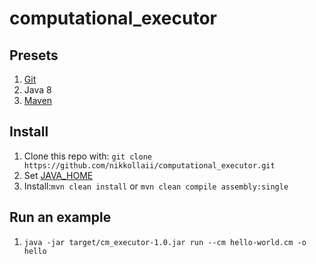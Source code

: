 # computational_executor


## Presets
1. [Git](https://git-scm.com/book/en/v2/Getting-Started-Installing-Git)
2. Java 8
3. [Maven](https://maven.apache.org/)

## Install
1. Clone this repo with: `git clone https://github.com/nikkollaii/computational_executor.git`
2. Set [JAVA_HOME](https://docs.oracle.com/cd/E19182-01/820-7851/inst_cli_jdk_javahome_t/)
3. Install:`mvn clean install` or `mvn clean compile assembly:single`

## Run an example
1. `java -jar target/cm_executor-1.0.jar run --cm hello-world.cm -o hello`
